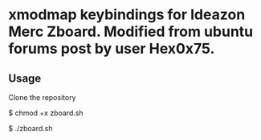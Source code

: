 xmodmap keybindings for Ideazon Merc Zboard.
Modified from ubuntu forums post by user Hex0x75.
=================================================

Usage
-----

Clone the repository

$ chmod +x zboard.sh

$ ./zboard.sh

